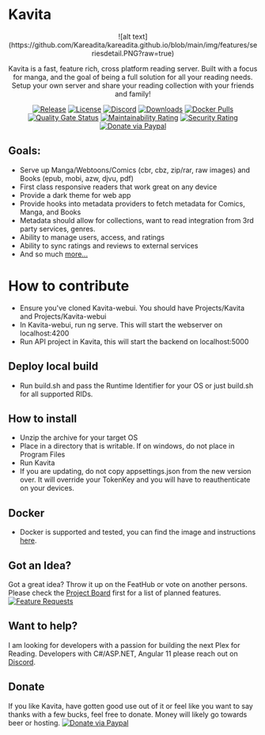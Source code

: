 ﻿# Kavita
<div align="center">
![alt text](https://github.com/Kareadita/kareadita.github.io/blob/main/img/features/seriesdetail.PNG?raw=true)

Kavita is a fast, feature rich, cross platform reading server. Built with a focus for manga, 
and the goal of being a full solution for all your reading needs. Setup your own server and share 
your reading collection with your friends and family!

[![Release](https://img.shields.io/github/release/Kareadita/Kavita.svg?style=flat&maxAge=3600)](https://github.com/Kareadita/Kavita/releases)
[![License](https://img.shields.io/badge/license-GPLv3-blue.svg?style=flat)](https://github.com/Kareadita/Kavita/blob/master/LICENSE)
[![Discord](https://img.shields.io/badge/discord-chat-7289DA.svg?maxAge=60)](https://discord.gg/eczRp9eeem)
[![Downloads](https://img.shields.io/github/downloads/Kareadita/Kavita/total.svg?style=flat)](https://github.com/Kareadita/Kavita/releases)
[![Docker Pulls](https://img.shields.io/docker/pulls/kizaing/kavita.svg)](https://hub.docker.com/r/kizaing/kavita/)
[![Quality Gate Status](https://sonarcloud.io/api/project_badges/measure?project=Kareadita_Kavita&metric=alert_status)](https://sonarcloud.io/dashboard?id=Kareadita_Kavita)
[![Maintainability Rating](https://sonarcloud.io/api/project_badges/measure?project=Kareadita_Kavita&metric=sqale_rating)](https://sonarcloud.io/dashboard?id=Kareadita_Kavita)
[![Security Rating](https://sonarcloud.io/api/project_badges/measure?project=Kareadita_Kavita&metric=security_rating)](https://sonarcloud.io/dashboard?id=Kareadita_Kavita)
[![Donate via Paypal](https://img.shields.io/badge/donate-paypal-blue.svg?style=popout&logo=paypal)](https://paypal.me/majora2007?locale.x=en_US)
</div>

## Goals:
* Serve up Manga/Webtoons/Comics (cbr, cbz, zip/rar, raw images) and Books (epub, mobi, azw, djvu, pdf)
* First class responsive readers that work great on any device
* Provide a dark theme for web app
* Provide hooks into metadata providers to fetch metadata for Comics, Manga, and Books
* Metadata should allow for collections, want to read integration from 3rd party services, genres.
* Ability to manage users, access, and ratings
* Ability to sync ratings and reviews to external services
* And so much [more...](https://github.com/Kareadita/Kavita/projects)


# How to contribute
- Ensure you've cloned Kavita-webui. You should have Projects/Kavita and Projects/Kavita-webui
- In Kavita-webui, run ng serve. This will start the webserver on localhost:4200
- Run API project in Kavita, this will start the backend on localhost:5000


## Deploy local build
- Run build.sh and pass the Runtime Identifier for your OS or just build.sh for all supported RIDs.

## How to install
- Unzip the archive for your target OS
- Place in a directory that is writable. If on windows, do not place in Program Files
- Run Kavita
- If you are updating, do not copy appsettings.json from the new version over. It will override your TokenKey and you will have to reauthenticate on your devices.

## Docker
- Docker is supported and tested, you can find the image and instructions [here](https://github.com/Kizaing/KavitaDocker). 

## Got an Idea?
Got a great idea? Throw it up on the FeatHub or vote on another persons. Please check the [Project Board](https://github.com/Kareadita/Kavita/projects) first for a list of planned features.
[![Feature Requests](https://feathub.com/Kareadita/Kavita?format=svg)](https://feathub.com/Kareadita/Kavita)

## Want to help?
I am looking for developers with a passion for building the next Plex for Reading. Developers with C#/ASP.NET, Angular 11 please reach out on [Discord](https://discord.gg/eczRp9eeem).  

## Donate
If you like Kavita, have gotten good use out of it or feel like you want to say thanks with a few bucks, feel free to donate. Money will 
likely go towards beer or hosting.
[![Donate via Paypal](https://img.shields.io/badge/donate-paypal-blue.svg?style=popout&logo=paypal)](https://paypal.me/majora2007?locale.x=en_US)
